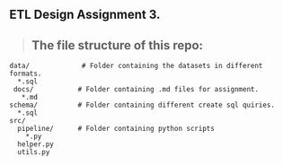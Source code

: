 ## ETL Design Assignment 3.

> ## The file structure of this repo:
```
data/             # Folder containing the datasets in different formats.
  *.sql
 docs/           # Folder containing .md files for assignment.      
   *.md
schema/          # Folder containing different create sql quiries.
  *.sql    
src/
  pipeline/      # Folder containing python scripts    
    *.py
  helper.py
  utils.py
```
